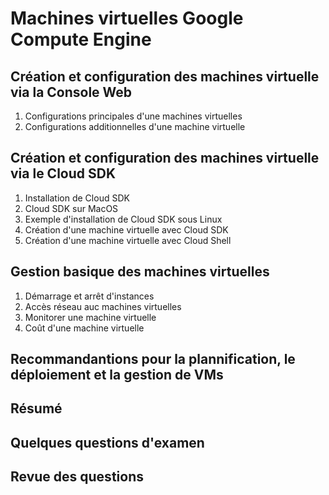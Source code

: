 # Machines virtuelles Google Compute Engine

## Création et configuration des machines virtuelle via la Console Web

1. Configurations principales d'une machines virtuelles
2. Configurations additionnelles d'une machine virtuelle

## Création et configuration des machines virtuelle via le Cloud SDK

1. Installation de Cloud SDK
2. Cloud SDK sur MacOS
3. Exemple d'installation de Cloud SDK sous Linux
4. Création d'une machine virtuelle avec Cloud SDK
5. Création d'une machine virtuelle avec Cloud Shell

## Gestion basique des machines virtuelles

1. Démarrage et arrêt d'instances
2. Accès réseau auc machines virtuelles
3. Monitorer une machine virtuelle
4. Coût d'une machine virtuelle

## Recommandantions pour la plannification, le déploiement et la gestion de VMs

## Résumé

## Quelques questions d'examen

## Revue des questions
